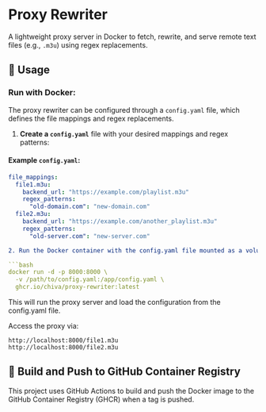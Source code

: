 # Proxy Rewriter

A lightweight proxy server in Docker to fetch, rewrite, and serve remote text files (e.g., `.m3u`) using regex replacements.

## 🚀 Usage

### Run with Docker:

The proxy rewriter can be configured through a `config.yaml` file, which defines the file mappings and regex replacements.

1. **Create a `config.yaml`** file with your desired mappings and regex patterns:

#### Example `config.yaml`:

```yaml
file_mappings:
  file1.m3u:
    backend_url: "https://example.com/playlist.m3u"
    regex_patterns:
      "old-domain.com": "new-domain.com"
  file2.m3u:
    backend_url: "https://example.com/another_playlist.m3u"
    regex_patterns:
      "old-server.com": "new-server.com"

2. Run the Docker container with the config.yaml file mounted as a volume:

```bash
docker run -d -p 8000:8000 \
  -v /path/to/config.yaml:/app/config.yaml \
  ghcr.io/chiva/proxy-rewriter:latest
```

This will run the proxy server and load the configuration from the config.yaml file.

Access the proxy via:
```
http://localhost:8000/file1.m3u
http://localhost:8000/file2.m3u
```

## 🐳 Build and Push to GitHub Container Registry

This project uses GitHub Actions to build and push the Docker image to the GitHub Container Registry (GHCR) when a tag is pushed.
